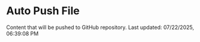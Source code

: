 # Auto Push File

Content that will be pushed to GitHub repository.
Last updated: 07/22/2025, 06:39:08 PM